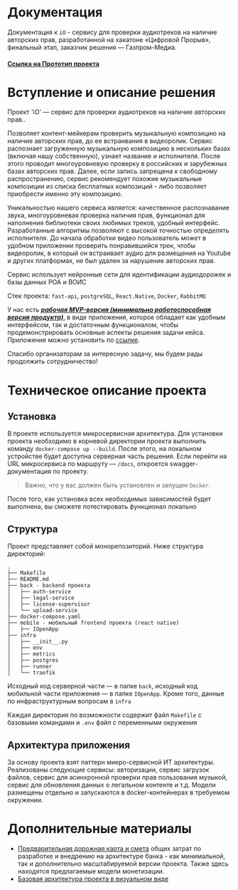 # Документация
Документация к `iO` - cервису для проверки аудиотреков на наличие авторских прав, разработанной на хакатоне «Цифровой Прорыв», финальный этап, заказчик решения — Газпром-Медиа.

#### [**Ссылка на Прототип проекта**](http://178.154.235.234)

# Вступление и описание решения

Проект 'iO' — cервис для проверки аудиотреков на наличие авторских прав..

Позволяет контент-мейкерам проверить музыкальную композицию на наличие авторских прав, до ее встраивания в видеоролик. Сервис распознает загруженную музыкальную композицию в нескольких базах (включая нашу собственную), узнает название и исполнителя. После этого проводит многоуровневую проверку в российских и зарубежных базах авторских прав. Далее, если запись запрещена к свободному распространению, сервис рекомендует похожие музыкальные композиции из списка бесплатных композиций - либо позволяет приобрести именно эту композицию.

Уникальностью нашего сервиса является: качественное распознавание звука, многоуровневая проверка наличия прав, функционал для наполнения библиотеки своих любимых треков, удобный интерфейс. Разработанные алгоритмы позволяют с высокой точностью определять исполнителя. До начала обработки видео пользователь может в удобном приложении проверить понравившийся трек, чтобы видеоролик, в который он встраивает аудио для размещения на Youtube и других платформах, не был удален за нарушение авторских прав.

Сервис использует нейронные сети для идентификации аудиодорожек и базы данных РОА и ВОИС

Стек проекта: `fast-api`, `postgreSQL`, `React.Native`, `Docker`, `RabbitMQ`

У нас есть [***рабочая MVP-версия (минимально работоспособная версия продукта)***](http://178.154.235.234), в виде приложения, которое обладает как удобным интерфейсом, так и достаточным функционалом, чтобы продемонстрировать основные аспекты решения задачи кейса. Приложение можно установить по [ссылке](http://178.154.235.234).

Спасибо организаторам за интересную задачу, мы будем рады продолжить сотрудничество!

# Техническое описание проекта
## Установка
В проекте используется микросервисная архитектура. Для установки проекта необходимо в корневой директории проекта выполнить команду `docker-compose up --build`. После этого, на локальном устройстве будет доступна серверная часть решения.
Если перейти на URL микросервиса по маршруту — `/docs`, откроется swagger-документация по проекту.

> Важно, что у вас должен быть установлен и запущен `Docker`.

После того, как установка всех необходимых зависимостей будет выполнена, вы сможете потестировать функционал локально

## Структура
Проект представляет собой монорепозиторий. Ниже структура директорий:
```
.
├── Makefile
├── README.md
├── back - backend проекта
│   ├── auth-service
│   ├── legal-service
│   ├── license-supervisor
│   └── upload-service
├── docker-compose.yaml
├── mobile - мобильный frontend проекта (react native)
│   ├── IOpenApp
├── infra
│   ├── __init__.py
│   ├── env
│   ├── metrics
│   ├── postgres
│   ├── runner
│   └── traefik
```
Исходный код серверной части — в папке `back`, исходный код мобильной части приложения — в папке `IOpenApp`. Кроме того, данные по инфраструктурным вопросам в `infra`

Каждая директория по возможности содержит файл `Makefile` с базовыми командами и `.env` файл с переменными окружения

## Архитектура приложения
За основу проекта взят паттерн микро-сервисной ИТ архитектуры. Реализованы следующие сервисы: авторизации, сервис загрузок файлов, сервис для асинхронной проверки прав пользования музыкой, сервис для обновления данных о легальном контенте и т.д. 
Модели размещены отдельно и запускаются в docker-контейнерах в требуемом окружении.

# Дополнительные материалы
- [Предварительная дорожная карта и смета](https://drive.google.com/drive/folders/1EdO1RspZgb3N-MO1c8z-pxKboQSWwY4M?usp=sharing) общих затрат по разработке и внедрению на архитектуре банка - как минимальной, так и дополнительно масштабируемой версии проекта. Также здесь находятся предлагаемые модели монетизации.
- [Базовая архитектура проекта в визуальном виде](https://www.dropbox.com/s/zzulxm6jzfvns6u/structure.png?dl=0)
